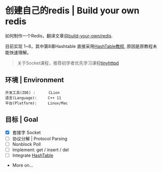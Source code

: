 # 创建自己的redis | Build your own redis

如何制作一个Redis，翻译文章自[build-your-own/redis](https://build-your-own.org/redis).

目前实现 1~8，其中第8章Hashtable 直接采用[HashTable教程](https://github.com/akerdi/build-your-own-hash-table), 原因是原教程未能快速理解。

> 关于Socket课程，推荐初学者优先学习课程[tinyhttpd](https://github.com/akerdi/tinyhttpd)

## 环境 | Environment

```
开发工具(IDE) :      CLion
语言(Language):     C++ 11
平台(Platform):     Linux/Mac
```

## 目标 | Goal

+ [x] 套接字 Socket
+ [ ] 协议分解 | Protocol Parsing
+ [ ]  Nonblock Poll
+ [ ] Implement: get / insert / del
+ [ ] Integrate [HashTable](https://github.com/akerdi/build-your-own-hash-table)
+ More on...
